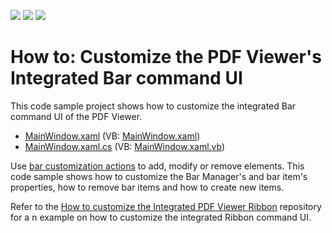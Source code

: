 <!-- default badges list -->
![](https://img.shields.io/endpoint?url=https://codecentral.devexpress.com/api/v1/VersionRange/188043416/19.1.3%2B)
[![](https://img.shields.io/badge/Open_in_DevExpress_Support_Center-FF7200?style=flat-square&logo=DevExpress&logoColor=white)](https://supportcenter.devexpress.com/ticket/details/T828697)
[![](https://img.shields.io/badge/📖_How_to_use_DevExpress_Examples-e9f6fc?style=flat-square)](https://docs.devexpress.com/GeneralInformation/403183)
<!-- default badges end -->
# How to: Customize the PDF Viewer's Integrated Bar command UI

This code sample project shows how to customize the integrated Bar command UI of the PDF Viewer.

* [MainWindow.xaml](./CS/WpfApp1/MainWindow.xaml) (VB: [MainWindow.xaml](./VB/WpfApp1/MainWindow.xaml))
* [MainWindow.xaml.cs](./CS/WpfApp1/MainWindow.xaml.cs) (VB: [MainWindow.xaml.vb](./VB/WpfApp1/MainWindow.xaml.vb))

Use [bar customization actions](https://docs.devexpress.com/WPF/7045/controls-and-libraries/ribbon,-bars-and-menu/bars/bar-actions) to add, modify or remove elements. This code sample shows how to customize the Bar Manager's and bar item's properties, how to remove bar items and how to create new items.

Refer to the [How to customize the Integrated PDF Viewer Ribbon](https://github.com/DevExpress-Examples/how-to-customize-pdf-viewer-toolbar-items-e5091) repository for a n example on how to customize the integrated Ribbon command UI.
